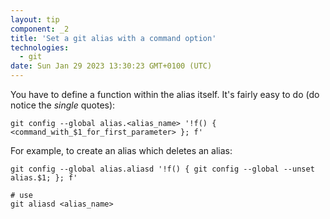 ```yaml
---
layout: tip
component: _2
title: 'Set a git alias with a command option'
technologies:
  - git
date: Sun Jan 29 2023 13:30:23 GMT+0100 (UTC)
---
```


You have to define a function within the alias itself. It's fairly easy to do (do notice the _single_ quotes):

```shell
git config --global alias.<alias_name> '!f() { <command_with_$1_for_first_parameter> }; f'
```

For example, to create an alias which deletes an alias:

```shell
git config --global alias.aliasd '!f() { git config --global --unset alias.$1; }; f'

# use
git aliasd <alias_name>
```
